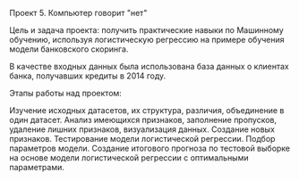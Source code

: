 Проект 5. Компьютер говорит "нет"

Цель и задача проекта: получить практические навыки по Машинному обучению, используя логистическую регрессию на примере обучения модели банковского скоринга.

В качестве входных данных была использована база данных о клиентах банка, получавших кредиты в 2014 году. 

Этапы работы над проектом:

Изучение исходных датасетов, их структура, различия, объединение в один датасет.
Анализ имеющихся признаков, заполнение пропусков, удаление лишних признаков, визуализация данных.
Создание новых признаков.
Тестирование модели логистической регрессии.
Подбор параметров модели.
Создание итогового прогноза по тестовой выборке на основе модели логистической регрессии с оптимальными параметрами.